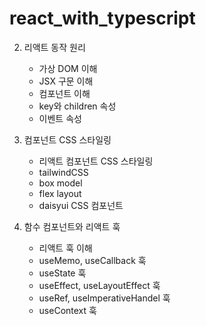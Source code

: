 # react_with_typescript

2. 리액트 동작 원리
    - 가상 DOM 이해
    - JSX 구문 이해
    - 컴포넌트 이해
    - key와 children 속성
    - 이벤트 속성

3. 컴포넌트 CSS 스타일링
    - 리액트 컴포넌트 CSS 스타일링
    - tailwindCSS
    - box model
    - flex layout
    - daisyui CSS 컴포넌트

4. 함수 컴포넌트와 리액트 훅
    - 리액트 훅 이해
    - useMemo, useCallback 훅
    - useState 훅
    - useEffect, useLayoutEffect 훅
    - useRef, useImperativeHandel 훅
    - useContext 훅